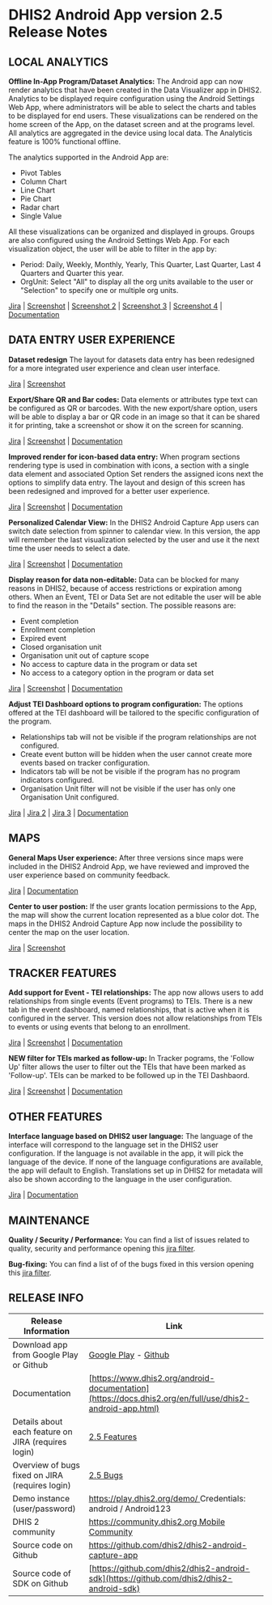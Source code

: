 # DHIS2 Android App version 2.5 Release Notes


## LOCAL ANALYTICS

**Offline In-App Program/Dataset Analytics:** The Android app can now render analytics that have been created in the Data Visualizer app in DHIS2. Analytics to be displayed require configuration using the Android Settings Web App, where administrators will be able to select the charts and tables to be displayed for end users. 
These visualizations can be rendered on the home screen of the App, on the dataset screen and at the programs level. All analytics are aggregated in the device using local data. The Analyticis feature is 100% functional offline.

The analytics supported in the Android App are:
- Pivot Tables
- Column Chart
- Line Chart
- Pie Chart
- Radar chart
- Single Value

All these visualizations can be organized and displayed in groups. Groups are also configured using the Android Settings Web App. For each visualization object, the user will be able to filter in the app by:

- Period: Daily, Weekly, Monthly, Yearly, This Quarter, Last Quarter, Last 4 Quarters and Quarter this year.
- OrgUnit: Select "All" to display all the org units available to the user or "Selection" to specify one or multiple org units.

[Jira](https://jira.dhis2.org/browse/ANDROAPP-2557) | [Screenshot](https://s3.eu-west-1.amazonaws.com/content.dhis2.org/dhis2-android/release+notes+2.5/Android-2-5-Local+Analytics+-+Home.png) | [Screenshot 2](https://s3.eu-west-1.amazonaws.com/content.dhis2.org/dhis2-android/release+notes+2.5/Android-2-5-Local+Analytics+-+Filtering.png) | [Screenshot 3](https://s3.eu-west-1.amazonaws.com/content.dhis2.org/dhis2-android/release+notes+2.5/Android-2-5-Local+Analytics+-+Groups.png) | [Screenshot 4](https://s3.eu-west-1.amazonaws.com/content.dhis2.org/dhis2-android/release+notes+2.5/Android-2-5-Local+Analytics+-+Android+Settings+Webapp.png) | [Documentation](https://docs.dhis2.org/en/use/android-app/visual-configurations.html#local-analytics-new-25)


## DATA ENTRY USER EXPERIENCE

**Dataset redesign** The layout for datasets data entry has been redesigned for a more integrated user experience and clean user interface.

[Jira](https://jira.dhis2.org/browse/ANDROAPP-4382) | [Screenshot](https://s3.eu-west-1.amazonaws.com/content.dhis2.org/dhis2-android/release+notes+2.5/Android-2-5-Data+Sets+New+style.png)

**Export/Share QR and Bar codes:** Data elements or attributes type text can be configured as QR or barcodes. With the new export/share option, users will be able to display a bar or QR code in an image so that it can be shared it for printing, take a screenshot or show it on the screen for scanning.

[Jira](https://jira.dhis2.org/browse/ANDROAPP-3891) | [Screenshot](https://s3.eu-west-1.amazonaws.com/content.dhis2.org/dhis2-android/release+notes+2.5/Android-2-5-Export+Share+QR+Code.png) | [Documentation](https://docs.dhis2.org/en/use/android-app/visual-configurations.html#capture_app_visual_render_qr)

**Improved render for icon-based data entry:** When program sections rendering type is used in combination with icons, a section with a single data element and associated Option Set renders the assigned icons next the options to simplify data entry. The layout and design of this screen has been redesigned and improved for a better user experience. 

[Jira](https://jira.dhis2.org/browse/ANDROAPP-4027) | [Screenshot](https://s3.eu-west-1.amazonaws.com/content.dhis2.org/dhis2-android/release+notes+2.5/Android-2-5-Visual+Data+Entry.png) | [Documentation](https://docs.dhis2.org/en/use/android-app/visual-configurations.html#capture_app_visual_rendering_type)

**Personalized Calendar View:** In the DHIS2 Android Capture App users can switch date selection from spinner to calendar view. In this version, the app will remember the last visualization selected by the user and use it the next time the user needs to select a date.

[Jira](https://jira.dhis2.org/browse/ANDROAPP-2402) | [Screenshot](https://s3.eu-west-1.amazonaws.com/content.dhis2.org/dhis2-android/release+notes+2.5/Android-2-5-Calendar.png) | [Documentation](https://docs.dhis2.org/en/use/android-app/android-specific-features.html#personalized-calendar-view-new-25)

**Display reason for data non-editable:** Data can be blocked for many reasons in DHIS2, because of access restrictions or expiration among others. When an Event, TEI or Data Set are not editable the user will be able to find the reason in the "Details" section.  The possible reasons are:
- Event completion
- Enrollment completion
- Expired event
- Closed organisation unit
- Organisation unit out of capture scope
- No access to capture data in the program or data set
- No access to a category option in the program or data set 

[Jira](https://jira.dhis2.org/browse/ANDROAPP-3565) | [Screenshot](https://s3.eu-west-1.amazonaws.com/content.dhis2.org/dhis2-android/release+notes+2.5/Android-2-5-Non+Editable+Data.png) | [Documentation](https://docs.dhis2.org/en/use/android-app/android-specific-features.html#reason-for-non-editable-data-new-25)

**Adjust TEI Dashboard options to program configuration:** The options offered at the TEI dashboard will be tailored to the specific configuration of the program.
- Relationships tab will not be visible if the program relationships are not configured.
- Create event button will be hidden when the user cannot create more events based on tracker configuration.
- Indicators tab will be not be visible if the program has no program indicators configured.
- Organisation Unit filter will not be visible if the user has only one Organisation Unit configured.

[Jira](https://jira.dhis2.org/browse/ANDROAPP-4097) | [Jira 2](https://jira.dhis2.org/browse/ANDROAPP-3129) | [Jira 3](https://jira.dhis2.org/browse/ANDROAPP-4099) | [Documentation](https://docs.dhis2.org/en/use/android-app/features-supported.html#tei-dashboard-navigation-panel-new-25) 


## MAPS

**General Maps User experience:** After three versions since maps were included in the DHIS2 Android App, we have reviewed and improved the user experience based on community feedback.  

[Jira](https://jira.dhis2.org/browse/ANDROAPP-4024) | [Documentation]()

**Center to user postion:** If the user grants location permissions to the App, the map will show the current location represented as a blue color dot. The maps in the DHIS2 Android Capture App now include the possibility to center the map on the user location. 

[Jira](https://jira.dhis2.org/browse/ANDROAPP-3583) | [Screenshot](https://s3.eu-west-1.amazonaws.com/content.dhis2.org/dhis2-android/release+notes+2.5/Android-2-5-User+position.png)

## TRACKER FEATURES

**Add support for Event - TEI relationships:** The app now allows users to add relationships from single events (Event programs) to TEIs. There is a new tab in the event dashboard, named relationships, that is active when it is configured in the server. This version does not allow relationships from TEIs to events or using events that belong to an enrollment. 

[Jira](https://jira.dhis2.org/browse/ANDROAPP-2275) | [Screenshot](https://s3.eu-west-1.amazonaws.com/content.dhis2.org/dhis2-android/release+notes+2.5/Android-2-5-Event+TEI+Relationships.png) | [Documentation](https://docs.dhis2.org/en/use/android-app/features-supported.html#event-tei-relationships-new-25)

**NEW filter for TEIs marked as follow-up:** In Tracker pograms, the 'Follow Up' filter allows the user to filter out the TEIs that have been marked as 'Follow-up'. TEIs can be marked to be followed up in the TEI Dashbaord.

[Jira](https://jira.dhis2.org/browse/ANDROAPP-3304) | [Screenshot](https://s3.eu-west-1.amazonaws.com/content.dhis2.org/dhis2-android/release+notes+2.5/Android-2-5-Follow+Up+Filter.png) | [Documentation](https://docs.dhis2.org/en/use/android-app/android-specific-features.html#follow-up-new-25)

## OTHER FEATURES

**Interface language based on DHIS2 user language:** The language of the interface will correspond to the language set in the DHIS2 user configuration. If the language is not available in the app, it will pick the language of the device. If none of the language configurations are available, the app will default to English.
Translations set up in DHIS2 for metadata will also be shown according to the language in the user configuration.

[Jira](https://jira.dhis2.org/browse/ANDROAPP-2925) | [Documentation](https://docs.dhis2.org/en/use/android-app/visual-configurations.html#interface-language-new-25)

## MAINTENANCE 

**Quality / Security / Performance:** You can find a list of issues related to quality, security and performance opening this [jira filter](https://jira.dhis2.org/issues/?filter=12204).

**Bug-fixing:** You can find a list of of the bugs fixed in this version opening this [jira filter](https://jira.dhis2.org/issues/?filter=12203).

## RELEASE INFO

|Release Information|Link|
| --- | --- |
|Download app from Google Play or Github |[Google Play](https://www.dhis2.org/app-store) - [Github](https://github.com/dhis2/dhis2-android-capture-app/releases)| 
|Documentation|[https://www.dhis2.org/android-documentation](https://docs.dhis2.org/en/full/use/dhis2-android-app.html)|
|Details about each feature on JIRA (requires login)|[2.5 Features ](https://jira.dhis2.org/issues/?filter=12300)|
|Overview of bugs fixed on JIRA (requires login)|[2.5 Bugs](https://jira.dhis2.org/issues/?filter=12203)|
|Demo instance (user/password)|[https://play.dhis2.org/demo/ ](https://play.dhis2.org/demo/) Credentials: android / Android123|
|DHIS 2 community|[https://community.dhis2.org Mobile Community ](https://community.dhis2.org/c/subcommunities/mobile/16)|
|Source code on Github|[https://github.com/dhis2/dhis2-android-capture-app ](https://github.com/dhis2/dhis2-android-capture-app)|
|Source code of SDK on Github |[https://github.com/dhis2/dhis2-android-sdk](https://github.com/dhis2/dhis2-android-sdk)| 

